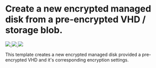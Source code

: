 # Create a new encrypted managed disk from a pre-encrypted VHD / storage blob. 

<a href="https://portal.azure.com/#create/Microsoft.Template/uri/https://raw.githubusercontent.com/psinger/azure-quickstart-templates/master/201-create-encrypted-managed-disk/azuredeploy.json" target="_blank">
    <img src="http://azuredeploy.net/deploybutton.png"/>
</a>
<a href="https://portal.azure.us/#create/Microsoft.Template/uri/https%3A%2F%2Fraw.githubusercontent.com%2Fazure%2Fazure-quickstart-templates%2Fmaster%2F201-create-encrypted-managed-disk%2Fazuredeploy.json" target="_blank">
    <img src="http://azuredeploy.net/AzureGov.png"/>
</a>
<a href="http://armviz.io/#/?load=https%3A%2F%2Fraw.githubusercontent.com%2FAzure%2Fazure-quickstart-templates%2Fmaster%2F201-create-encrypted-managed-disk%2Fazuredeploy.json" target="_blank">
    <img src="http://armviz.io/visualizebutton.png"/>
</a>

This template creates a new encrypted managed disk provided a pre-encrypted VHD and it's corresponding encryption settings.
